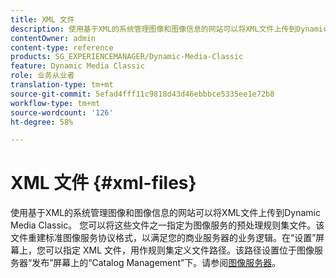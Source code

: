 ```yaml
---
title: XML 文件
description: 使用基于XML的系统管理图像和图像信息的网站可以将XML文件上传到Dynamic Media Classic。 进一步了解XML文件。
contentOwner: admin
content-type: reference
products: SG_EXPERIENCEMANAGER/Dynamic-Media-Classic
feature: Dynamic Media Classic
role: 业务从业者
translation-type: tm+mt
source-git-commit: 5efad4fff11c9818d43d46ebbbce5335ee1e72b8
workflow-type: tm+mt
source-wordcount: '126'
ht-degree: 58%

---
```



# XML 文件 {#xml-files}

使用基于XML的系统管理图像和图像信息的网站可以将XML文件上传到Dynamic Media Classic。 您可以将这些文件之一指定为图像服务的预处理规则集文件。该文件重建标准图像服务协议格式，以满足您的商业服务器的业务逻辑。在“设置”屏幕上，您可以指定 XML 文件，用作规则集定义文件路径。该路径设置位于图像服务器“发布”屏幕上的“Catalog Management”下。请参阅[图像服务器](publish-setup.md#image_server)。
